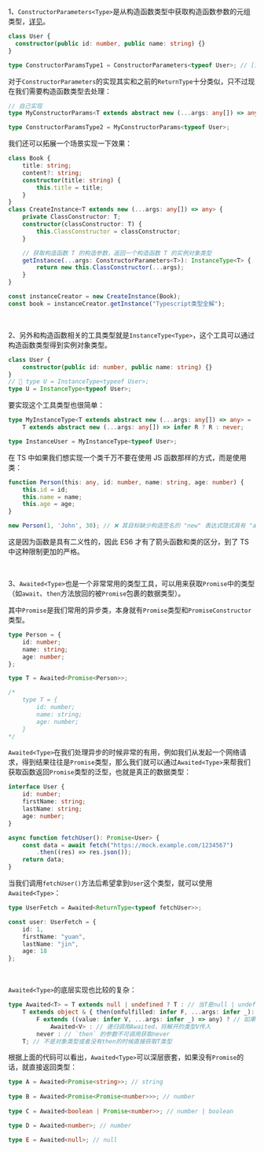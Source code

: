 1、`ConstructorParameters<Type>`是从构造函数类型中获取构造函数参数的元组类型，[详见](https://www.typescriptlang.org/docs/handbook/utility-types.html#constructorparameterstype)。

```typescript
class User {
  constructor(public id: number, public name: string) {}
}

type ConstructorParamsType1 = ConstructorParameters<typeof User>; // [id: number, name: string]
```

对于`ConstructorParameters`的实现其实和之前的`ReturnType`十分类似，只不过现在我们需要构造函数类型去处理：

```typescript
// 自己实现
type MyConstructorParams<T extends abstract new (...args: any[]) => any> = T extends abstract new (...args: infer R) => any ? R : never;

type ConstructorParamsType2 = MyConstructorParams<typeof User>;
```

我们还可以拓展一个场景实现一下效果：

```typescript
class Book {
    title: string;
    content?: string;
    constructor(title: string) {
        this.title = title;
    }
}
class CreateInstance<T extends new (...args: any[]) => any> {
    private ClassConstructor: T;
    constructor(classConstructor: T) {
        this.ClassConstructor = classConstructor;
    }

    // 获取构造函数 T 的构造参数，返回一个构造函数 T 的实例对象类型
    getInstance(...args: ConstructorParameters<T>): InstanceType<T> {
        return new this.ClassConstructor(...args);
    }
}

const instanceCreator = new CreateInstance(Book);
const book = instanceCreator.getInstance("Typescript类型全解");
```

<br />

2、另外和构造函数相关的工具类型就是`InstanceType<Type>`，这个工具可以通过构造函数类型得到实例对象类型。

```typescript
class User {
    constructor(public id: number, public name: string) {}
}
// 🤔 type U = InstanceType<typeof User>;
type U = InstanceType<typeof User>;
```

要实现这个工具类型也很简单：

```typescript
type MyInstanceType<T extends abstract new (...args: any[]) => any> =
    T extends abstract new (...args: any[]) => infer R ? R : never;

type InstanceUser = MyInstanceType<typeof User>;
```

在 TS 中如果我们想实现一个类千万不要在使用 JS 函数那样的方式，而是使用类：

```typescript
function Person(this: any, id: number, name: string, age: number) {
    this.id = id;
    this.name = name;
    this.age = age;
}

new Person(1, 'John', 30); // ❌ 其目标缺少构造签名的 "new" 表达式隐式具有 "any" 类型
```

这是因为函数是具有二义性的，因此 ES6 才有了箭头函数和类的区分，到了 TS 中这种限制更加的严格。

<br />

3、`Awaited<Type>`也是一个非常常用的类型工具，可以用来获取`Promise`中的类型（如`await`、`then`方法放回的被`Promise`包裹的数据类型）。

其中`Promise`是我们常用的异步类，本身就有`Promise`类型和`PromiseConstructor`类型。

```typescript
type Person = {
    id: number;
    name: string;
    age: number;
};

type T = Awaited<Promise<Person>>;

/* 
    type T = {
        id: number;
        name: string;
        age: number;
    }
*/
```

`Awaited<Type>`在我们处理异步的时候非常的有用，例如我们从发起一个网络请求，得到结果往往是`Promise`类型，那么我们就可以通过`Awaited<Type>`来帮我们获取函数返回`Promise`类型的泛型，也就是真正的数据类型：

```typescript
interface User {
    id: number;
    firstName: string;
    lastName: string;
    age: number;
}

async function fetchUser(): Promise<User> {
    const data = await fetch("https://mock.example.com/1234567")
        .then((res) => res.json());
    return data;
}
```

当我们调用`fetchUser()`方法后希望拿到`User`这个类型，就可以使用`Awaited<Type>`：

```typescript
type UserFetch = Awaited<ReturnType<typeof fetchUser>>;

const user: UserFetch = {
    id: 1,
    firstName: "yuan",
    lastName: "jin",
    age: 18
};
```

<br />

`Awaited<Type>`的底层实现也比较的复杂：

```typescript
type Awaited<T> = T extends null | undefined ? T : // 当T是null | undefined时就直接取值
    T extends object & { then(onfulfilled: infer F, ...args: infer _): any; } ? // `await` 仅使用可调用的 `then` 来解包对象类型。 非对象类型不会被解包
        F extends ((value: infer V, ...args: infer _) => any) ? // 如果“then”的参数是可调用的，则提取第一个参数
            Awaited<V> : // 递归调用Awaited，将解开的类型V传入
        never : // `then` 的参数不可调用获取never
    T; // 不是对象类型或者没有then的时候直接获取T类型
```

根据上面的代码可以看出，`Awaited<Type>`可以深层嵌套，如果没有`Promise`的话，就直接返回类型：

```typescript
type A = Awaited<Promise<string>>; // string
  
type B = Awaited<Promise<Promise<number>>>; // number
    
type C = Awaited<boolean | Promise<number>>; // number | boolean

type D = Awaited<number>; // number 

type E = Awaited<null>; // null
```